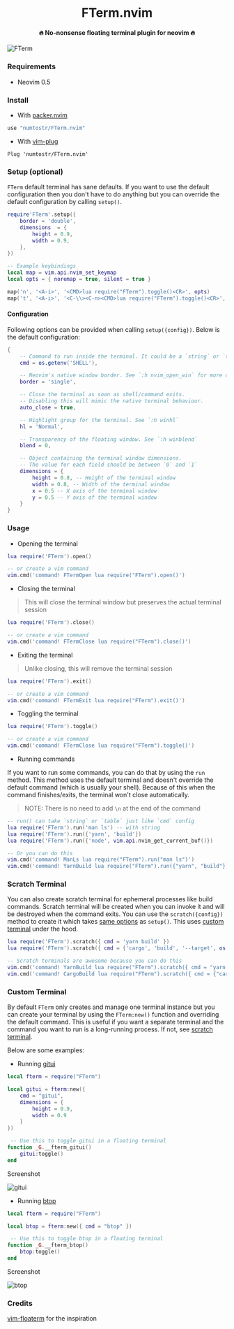 <h1 align='center'>FTerm.nvim</h1>

<h4 align='center'>🔥 No-nonsense floating terminal plugin for neovim 🔥</h4>

![FTerm](https://user-images.githubusercontent.com/24727447/135801811-9e2787eb-e241-4ece-bfcf-6c79a90e6e97.png "Hello from fterm :)")

### Requirements

-   Neovim 0.5

### Install

-   With [packer.nvim](https://github.com/wbthomason/packer.nvim)

```lua
use "numtostr/FTerm.nvim"
```

-   With [vim-plug](https://github.com/junegunn/vim-plug)

```vim
Plug 'numtostr/FTerm.nvim'
```

### Setup (optional)

`FTerm` default terminal has sane defaults. If you want to use the default configuration then you don't have to do anything but you can override the default configuration by calling `setup()`.

```lua
require'FTerm'.setup({
    border = 'double',
    dimensions  = {
        height = 0.9,
        width = 0.9,
    },
})

-- Example keybindings
local map = vim.api.nvim_set_keymap
local opts = { noremap = true, silent = true }

map('n', '<A-i>', '<CMD>lua require("FTerm").toggle()<CR>', opts)
map('t', '<A-i>', '<C-\\><C-n><CMD>lua require("FTerm").toggle()<CR>', opts)
```

#### Configuration

Following options can be provided when calling `setup({config})`. Below is the default configuration:

```lua
{
    -- Command to run inside the terminal. It could be a `string` or `table`
    cmd = os.getenv('SHELL'),

    -- Neovim's native window border. See `:h nvim_open_win` for more configuration options.
    border = 'single',

    -- Close the terminal as soon as shell/command exits.
    -- Disabling this will mimic the native terminal behaviour.
    auto_close = true,

    -- Highlight group for the terminal. See `:h winhl`
    hl = 'Normal',

    -- Transparency of the floating window. See `:h winblend`
    blend = 0,

    -- Object containing the terminal window dimensions.
    -- The value for each field should be between `0` and `1`
    dimensions = {
        height = 0.8, -- Height of the terminal window
        width = 0.8, -- Width of the terminal window
        x = 0.5 -- X axis of the terminal window
        y = 0.5 -- Y axis of the terminal window
    }
}
```

### Usage

-   Opening the terminal

```lua
lua require('FTerm').open()

-- or create a vim command
vim.cmd('command! FTermOpen lua require("FTerm").open()')
```

-   Closing the terminal

> This will close the terminal window but preserves the actual terminal session

```lua
lua require('FTerm').close()

-- or create a vim command
vim.cmd('command! FTermClose lua require("FTerm").close()')
```

-   Exiting the terminal

> Unlike closing, this will remove the terminal session

```lua
lua require('FTerm').exit()

-- or create a vim command
vim.cmd('command! FTermExit lua require("FTerm").exit()')
```

-   Toggling the terminal

```lua
lua require('FTerm').toggle()

-- or create a vim command
vim.cmd('command! FTermClose lua require("FTerm").toggle()')
```

-   Running commands

If you want to run some commands, you can do that by using the `run` method. This method uses the default terminal and doesn't override the default command (which is usually your shell). Because of this when the command finishes/exits, the terminal won't close automatically.

> NOTE: There is no need to add `\n` at the end of the command

```lua
-- run() can take `string` or `table` just like `cmd` config
lua require('FTerm').run('man ls') -- with string
lua require('FTerm').run({'yarn', 'build'})
lua require('FTerm').run({'node', vim.api.nvim_get_current_buf()})

-- Or you can do this
vim.cmd('command! ManLs lua require("FTerm").run("man ls")')
vim.cmd('command! YarnBuild lua require("FTerm").run({"yarn", "build"})')
```

### Scratch Terminal

You can also create scratch terminal for ephemeral processes like build commands. Scratch terminal will be created when you can invoke it and will be destroyed when the command exits. You can use the `scratch({config})` method to create it which takes [same options](#configuration) as `setup()`. This uses [custom terminal](#custom-terminal) under the hood.

```lua
lua require('FTerm').scratch({ cmd = 'yarn build' })
lua require('FTerm').scratch({ cmd = {'cargo', 'build', '--target', os.getenv('RUST_TARGET')} })

-- Scratch terminals are awesome because you can do this
vim.cmd('command! YarnBuild lua require("FTerm").scratch({ cmd = "yarn build" })')
vim.cmd('command! CargoBuild lua require("FTerm").scratch({ cmd = {"cargo", "build", "--target", os.getenv("RUST_TARGET")} })')
```

### Custom Terminal

By default `FTerm` only creates and manage one terminal instance but you can create your terminal by using the `FTerm:new()` function and overriding the default command. This is useful if you want a separate terminal and the command you want to run is a long-running process. If not, see [scratch terminal](#scratch-terminal).

Below are some examples:

-   Running [gitui](https://github.com/extrawurst/gitui)

```lua
local fterm = require("FTerm")

local gitui = fterm:new({
    cmd = "gitui",
    dimensions = {
        height = 0.9,
        width = 0.9
    }
})

 -- Use this to toggle gitui in a floating terminal
function _G.__fterm_gitui()
    gitui:toggle()
end
```

Screenshot

![gitui](https://user-images.githubusercontent.com/24727447/135801936-3519cd12-7924-4838-83d8-7c9fe6725f71.png "gitui w/ fterm")


-   Running [btop](https://github.com/aristocratos/btop)

```lua
local fterm = require("FTerm")

local btop = fterm:new({ cmd = "btop" })

 -- Use this to toggle btop in a floating terminal
function _G.__fterm_btop()
    btop:toggle()
end
```

Screenshot

![btop](https://user-images.githubusercontent.com/24727447/135802042-afe83ad0-e044-4ba6-bd19-0a75fdeff441.png "btop w/ fterm")

### Credits

[vim-floaterm](https://github.com/voldikss/vim-floaterm) for the inspiration

